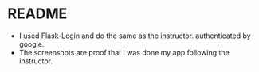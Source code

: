 # README
- I used Flask-Login and do the same as the instructor. authenticated by google. 
- The screenshots are proof that I was done my app following the instructor.
